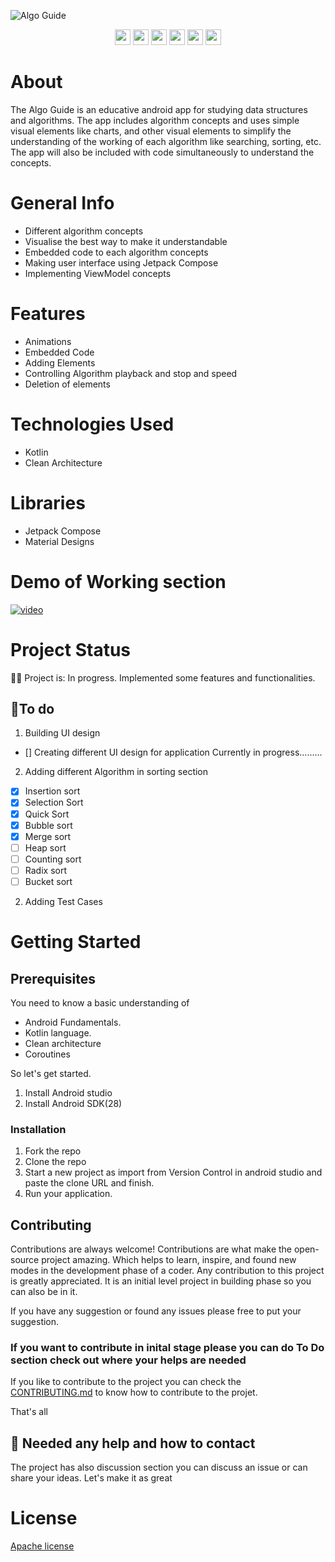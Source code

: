 ![Algo Guide](https://user-images.githubusercontent.com/86681482/191082890-0d3c9469-c8c4-46ab-9eec-d48b6b81c7b9.gif)

<p align = "center">
      <img src = "https://badgen.net/badge/Open%20Source%20%3F/Yes%21/blue?icon=github" height = 25/>
      <a href= "https://github.com/kodeflap/Algo_Guide/tags ">
      <img src = "https://img.shields.io/github/release/kodeFlap/Algo_Guide.svg" height = 25/></a>
      <a href= "https://github.com/kodeflap/Algo_Guide/blob/master/LICENSE ">
      <img src = "https://img.shields.io/github/license/kodeFlap/Algo_Guide.svg" height = 25/></a>
      <img src = "https://img.shields.io/github/contributors/kodeFlap/Algo_Guide.svg" height = 25/></a>
      <img src = "https://img.shields.io/badge/PRs-welcome-brightgreen.svg?style=flat-square" height = 25/>
      <a href= "https://gitHub.com/kodeflap/Algo_Guide/issues/ ">
      <img src = "https://img.shields.io/github/issues/kodeFlap/Algo_Guide.svg" height = 25/></a>
</p>

# About

The Algo Guide is an educative android app for studying data structures and algorithms. The app includes algorithm concepts and uses simple visual elements like charts, and other visual elements to simplify the understanding of the working of each algorithm like searching, sorting, etc. The app will also be included with code simultaneously to understand the concepts.

# General Info

- Different algorithm concepts
- Visualise the best way to make it understandable
- Embedded code to each algorithm concepts
- Making user interface using Jetpack Compose
- Implementing ViewModel concepts

# Features

- Animations
- Embedded Code
- Adding Elements
- Controlling Algorithm playback and stop and speed
- Deletion of elements

# Technologies Used

- Kotlin
- Clean Architecture

# Libraries

- Jetpack Compose
- Material Designs

# Demo of Working section

[![video]()](https://user-images.githubusercontent.com/86681482/190232283-341e0b91-ee90-4af8-894d-78208aae3a22.mp4)


# Project Status

🚧🚧 Project is: In progress. Implemented some features and functionalities.

## 📝To do

1. Building UI design

- [] Creating different UI design for application
Currently in progress.........

2. Adding different Algorithm in sorting section

- [x] Insertion sort
- [x] Selection Sort
- [x] Quick Sort
- [x] Bubble sort
- [x] Merge sort
- [ ] Heap sort
- [ ] Counting sort
- [ ] Radix sort
- [ ] Bucket sort

2. Adding Test Cases


# Getting Started

## Prerequisites
 
You need to know a basic understanding of 

- Android Fundamentals.
- Kotlin language.
- Clean architecture
- Coroutines

So let's get started.

1. Install Android studio
2. Install Android SDK(28)

### Installation

1. Fork the repo
2. Clone the repo
3. Start a new project as import from Version Control in android studio and paste the clone URL and finish.
4. Run your application.

## Contributing

Contributions are always welcome!
Contributions are what make the open-source project amazing. Which helps to learn, inspire, and found new modes in the development phase of a coder. Any contribution to this project is greatly appreciated. It is an initial level project in building phase so you can also be in it.

If you have any suggestion or found any issues please free to put your suggestion.

### If you want to contribute in inital stage please you can do To Do section check out where your helps are needed

If you like to contribute to the project you can check the [CONTRIBUTING.md](https://github.com/kodeflap/Algo_Guide/blob/master/CONTRIBUTING.md) to know how to contribute to the projet.

That's all

## 💭 Needed any help and how to contact

The project has also discussion section you can discuss an issue or can share your ideas. Let's make it as great


# License

[Apache license](LICENSE)



